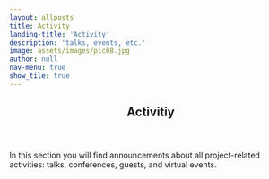 ```yaml
---
layout: allposts
title: Activity
landing-title: 'Activity'
description: 'talks, events, etc.'
image: assets/images/pic08.jpg
author: null
nav-menu: true
show_tile: true
---
```


<div id="main" class="alt">

<!-- One -->
<section id="one">
	<div class="inner">
		<header class="major">
			<h1>Activitiy</h1>
		</header>

<!-- Content -->
<p> In this section you will find announcements about all project-related activities: talks, conferences, guests, and virtual events.</p>

</div>
